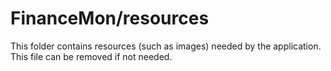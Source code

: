 # FinanceMon/resources

This folder contains resources (such as images) needed by the application. This file can
be removed if not needed.
